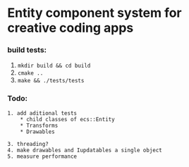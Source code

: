 # Entity component system for creative coding apps

### build tests:

1. `mkdir build && cd build`
2. `cmake ..`
3. `make && ./tests/tests`

### Todo: 
    1. add aditional tests
        * child classes of ecs::Entity
        * Transforms 
        * Drawables
    
    3. threading? 
    4. make drawables and Iupdatables a single object
    5. measure performance